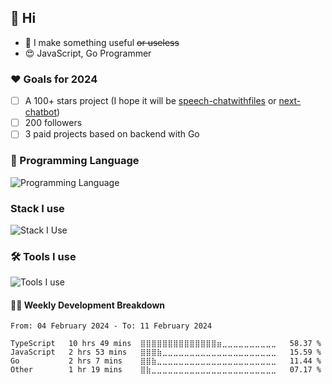 ## 👋 Hi

- 💎 I make something useful ~~or useless~~
- 😍 JavaScript, Go Programmer

### ❤️ Goals for 2024

- [ ] A 100+ stars project (I hope it will be [speech-chatwithfiles](https://github.com/melodyxpot/speech-chatwithfiles) or [next-chatbot](https://github.com/melodyxpot/next-chatbot))
- [ ] 200 followers
- [ ] 3 paid projects based on backend with Go

### 🔭 Programming Language

![Programming Language](https://skillicons.dev/icons?i=javascript,golang,python,java)

### Stack I use

![Stack I Use](https://skillicons.dev/icons?i=mui,tailwindcss,styledcomponents,nodejs,react,nextjs,vite,mongodb,mysql,supabase,postgres&perline=7)

### 🛠 Tools I use

![Tools I use](https://skillicons.dev/icons?i=vscode,vercel,netlify,gcp,cloudflare,git,github,aws,azure,docker,kubernetes,githubactions,postman,powershell&perline=7)

<!--START_SECTION:waka-stats-->

#### 🏊‍♂️ Weekly Development Breakdown

```text
From: 04 February 2024 - To: 11 February 2024

TypeScript   10 hrs 49 mins  ⣿⣿⣿⣿⣿⣿⣿⣿⣿⣿⣿⣿⣿⣿⣶⣀⣀⣀⣀⣀⣀⣀⣀⣀⣀   58.37 %
JavaScript   2 hrs 53 mins   ⣿⣿⣿⣷⣀⣀⣀⣀⣀⣀⣀⣀⣀⣀⣀⣀⣀⣀⣀⣀⣀⣀⣀⣀⣀   15.59 %
Go           2 hrs 7 mins    ⣿⣿⣷⣀⣀⣀⣀⣀⣀⣀⣀⣀⣀⣀⣀⣀⣀⣀⣀⣀⣀⣀⣀⣀⣀   11.44 %
Other        1 hr 19 mins    ⣿⣷⣀⣀⣀⣀⣀⣀⣀⣀⣀⣀⣀⣀⣀⣀⣀⣀⣀⣀⣀⣀⣀⣀⣀   07.17 %
```

<!--END_SECTION:waka-stats-->
